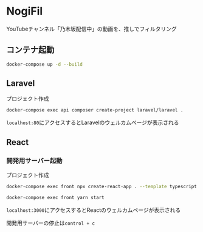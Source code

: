 # NogiFil

YouTubeチャンネル「乃木坂配信中」の動画を、推しでフィルタリング

## コンテナ起動

```sh
docker-compose up -d --build
```

## Laravel

プロジェクト作成

```sh
docker-compose exec api composer create-project laravel/laravel .
```

`localhost:80`にアクセスするとLaravelのウェルカムページが表示される

## React

### 開発用サーバー起動

プロジェクト作成

```sh
docker-compose exec front npx create-react-app . --template typescript
```

```sh
docker-compose exec front yarn start
```

`localhost:3000`にアクセスするとReactのウェルカムページが表示される

開発用サーバーの停止は`control + c`
